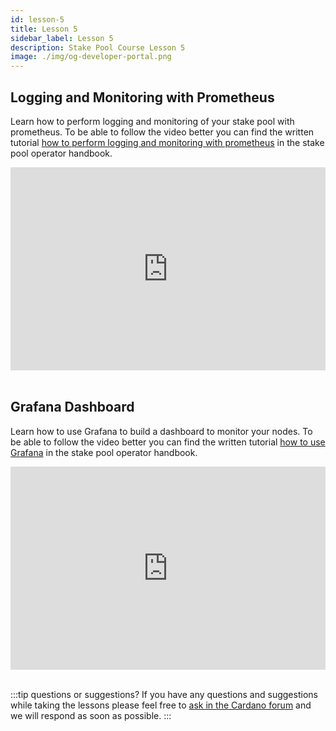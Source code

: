 ```yaml
---
id: lesson-5
title: Lesson 5
sidebar_label: Lesson 5
description: Stake Pool Course Lesson 5
image: ./img/og-developer-portal.png
---
```

 
## Logging and Monitoring with Prometheus

Learn how to perform logging and monitoring of your stake pool with prometheus. To be able to follow the video better you can find the written tutorial [how to perform logging and monitoring with prometheus](handbook/apply-logging-prometheus) in the stake pool operator handbook.

<iframe width="100%" height="325" src="https://www.youtube.com/embed/VIyDBz7Gd4Y" frameborder="0" allow="accelerometer; autoplay; clipboard-write; encrypted-media; gyroscope; picture-in-picture; fullscreen;"></iframe>
<br/><br/>


## Grafana Dashboard

Learn how to use Grafana to build a dashboard to monitor your nodes. To be able to follow the video better you can find the written tutorial [how to use Grafana](https://docs.cardano.org/projects/cardano-node/en/latest/logging-monitoring/grafana.html) in the stake pool operator handbook.

<iframe width="100%" height="325" src="https://www.youtube.com/embed/KsYqeEjjVbQ" frameborder="0" allow="accelerometer; autoplay; clipboard-write; encrypted-media; gyroscope; picture-in-picture; fullscreen;"></iframe>
<br/><br/>

:::tip questions or suggestions?
If you have any questions and suggestions while taking the lessons please feel free to [ask in the Cardano forum](https://forum.cardano.org/c/staking-delegation/setup-a-stake-pool/158) and we will respond as soon as possible.
:::